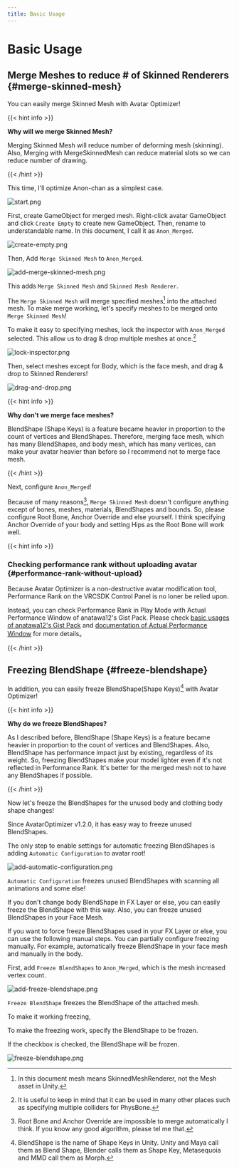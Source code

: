 ```yaml
---
title: Basic Usage
---
```


Basic Usage
===

Merge Meshes to reduce # of Skinned Renderers {#merge-skinned-mesh}
--

You can easily merge Skinned Mesh with Avatar Optimizer!

{{< hint info >}}

**Why will we merge Skinned Mesh?**

Merging Skinned Mesh will reduce number of deforming mesh (skinning).
Also, Merging with MergeSkinnedMesh can reduce material slots so we can reduce number of drawing. 

{{< /hint >}}

This time, I'll optimize Anon-chan as a simplest case.

![start.png](./start.png)

First, create GameObject for merged mesh.
Right-click avatar GameObject and click `Create Empty` to create new GameObject.
Then, rename to understandable name. In this document, I call it as `Anon_Merged`.

![create-empty.png](./create-empty.png)

Then, Add `Merge Skinned Mesh` to `Anon_Merged`.

![add-merge-skinned-mesh.png](./add-merge-skinned-mesh.png)

This adds `Merge Skinned Mesh` and `Skinned Mesh Renderer`.

The `Merge Skinned Mesh` will merge specified meshes[^mesh] into the attached mesh. 
To make merge working, let's specify meshes to be merged onto `Merge Skinned Mesh`!

To make it easy to specifying meshes, lock the inspector with `Anon_Merged` selected. 
This allow us to drag & drop multiple meshes at once.[^tip-lock-inspector]

![lock-inspector.png](./lock-inspector.png)

Then, select meshes except for Body, which is the face mesh, and drag & drop to Skinned Renderers!

![drag-and-drop.png](./drag-and-drop.png)

{{< hint info >}}

**Why don't we merge face meshes?**

BlendShape (Shape Keys) is a feature became heavier in proportion to the count of vertices and BlendShapes.
Therefore, merging face mesh, which has many BlendShapes, and body mesh, which has many vertices, can make your avatar heavier than before
so I recommend not to merge face mesh.

{{< /hint >}}

Next, configure `Anon_Merged`!

Because of many reasons[^merge-skinned-mesh], `Merge Skinned Mesh` doesn't configure anything except of bones, meshes, materials, BlendShapes and bounds.
So, please configure Root Bone, Anchor Override and else yourself.
I think specifying Anchor Override of your body and setting Hips as the Root Bone will work well.

{{< hint info >}}

### Checking performance rank without uploading avatar {#performance-rank-without-upload}

Because Avatar Optimizer is a non-destructive avatar modification tool,
Performance Rank on the VRCSDK Control Panel is no loner be relied upon.

Instead, you can check Performance Rank in Play Mode with Actual Performance Window of anatawa12's Gist Pack.
Please check [basic usages of anatawa12's Gist Pack][gists-basic-usage] and [documentation of Actual Performance Window][Actual Performance Window] for more details。

[gists-basic-usage]: https://vpm.anatawa12.com/gists/ja/docs/basic-usage/
[Actual Performance Window]: https://vpm.anatawa12.com/gists/ja/docs/reference/actual-performance-window/

{{< /hint >}}

[^tip-lock-inspector]: It is useful to keep in mind that it can be used in many other places such as specifying multiple colliders for PhysBone.
[^merge-skinned-mesh]: Root Bone and Anchor Override are impossible to merge automatically I think. If you know any good algorithm, please tel me that.
[^mesh]: In this document mesh means SkinnedMeshRenderer, not the Mesh asset in Unity.

Freezing BlendShape {#freeze-blendshape}
---

In addition, you can easily freeze BlendShape(Shape Keys)[^blend-shape] with Avatar Optimizer!

{{< hint info >}}

**Why do we freeze BlendShapes?**

As I described before, BlendShape (Shape Keys) is a feature became heavier in proportion to the count of vertices and BlendShapes.
Also, BlendShape has performance impact just by existing, regardless of its weight.
So, freezing BlendShapes make your model lighter even if it's not reflected in Performance Rank.
It's better for the merged mesh not to have any BlendShapes if possible.

{{< /hint >}}

Now let's freeze the BlendShapes for the unused body and clothing body shape changes!

Since AvatarOptimizer v1.2.0, it has easy way to freeze unused BlendShapes.

The only step to enable settings for automatic freezing BlendShapes is adding `Automatic Configuration` to avatar root!

![add-automatic-configuration.png](add-automatic-configuration.png)

`Automatic Configuration` freezes unused BlendShapes with scanning all animations and some else!

If you don't change body BlendShape in FX Layer or else, you can easily freeze the BlendShape with this way.
Also, you can freeze unused BlendShapes in your Face Mesh.

If you want to force freeze BlendShapes used in your FX Layer or else, you can use the following manual steps.
You can partially configure freezing manually.
For example, automatically freeze BlendShape in your face mesh and manually in the body.

First, add `Freeze BlendShapes` to `Anon_Merged`, which is the mesh increased vertex count.

![add-freeze-blendshape.png](add-freeze-blendshape.png)

`Freeze BlendShape` freezes the BlendShape of the attached mesh.

To make it working freezing, 

To make the freezing work, specify the BlendShape to be frozen.

If the checkbox is checked, the BlendShape will be frozen.

![freeze-blendshape.png](freeze-blendshape.png)

[^blend-shape]: BlendShape is the name of Shape Keys in Unity. Unity and Maya call them as Blend Shape, Blender calls them as Shape Key, Metasequoia and MMD call them as Morph.
